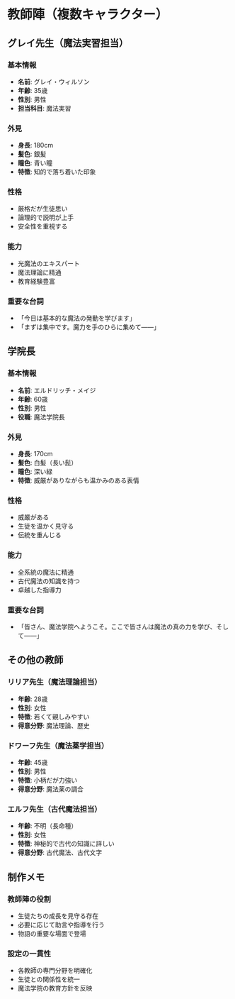 # 教師陣（複数キャラクター）

## グレイ先生（魔法実習担当）

### 基本情報
- **名前**: グレイ・ウィルソン
- **年齢**: 35歳
- **性別**: 男性
- **担当科目**: 魔法実習

### 外見
- **身長**: 180cm
- **髪色**: 銀髪
- **瞳色**: 青い瞳
- **特徴**: 知的で落ち着いた印象

### 性格
- 厳格だが生徒思い
- 論理的で説明が上手
- 安全性を重視する

### 能力
- 光魔法のエキスパート
- 魔法理論に精通
- 教育経験豊富

### 重要な台詞
- 「今日は基本的な魔法の発動を学びます」
- 「まずは集中です。魔力を手のひらに集めて――」

## 学院長

### 基本情報
- **名前**: エルドリッチ・メイジ
- **年齢**: 60歳
- **性別**: 男性
- **役職**: 魔法学院長

### 外見
- **身長**: 170cm
- **髪色**: 白髪（長い髭）
- **瞳色**: 深い緑
- **特徴**: 威厳がありながらも温かみのある表情

### 性格
- 威厳がある
- 生徒を温かく見守る
- 伝統を重んじる

### 能力
- 全系統の魔法に精通
- 古代魔法の知識を持つ
- 卓越した指導力

### 重要な台詞
- 「皆さん、魔法学院へようこそ。ここで皆さんは魔法の真の力を学び、そして――」

## その他の教師

### リリア先生（魔法理論担当）
- **年齢**: 28歳
- **性別**: 女性
- **特徴**: 若くて親しみやすい
- **得意分野**: 魔法理論、歴史

### ドワーフ先生（魔法薬学担当）
- **年齢**: 45歳
- **性別**: 男性
- **特徴**: 小柄だが力強い
- **得意分野**: 魔法薬の調合

### エルフ先生（古代魔法担当）
- **年齢**: 不明（長命種）
- **性別**: 女性
- **特徴**: 神秘的で古代の知識に詳しい
- **得意分野**: 古代魔法、古代文字

## 制作メモ

### 教師陣の役割
- 生徒たちの成長を見守る存在
- 必要に応じて助言や指導を行う
- 物語の重要な場面で登場

### 設定の一貫性
- 各教師の専門分野を明確化
- 生徒との関係性を統一
- 魔法学院の教育方針を反映